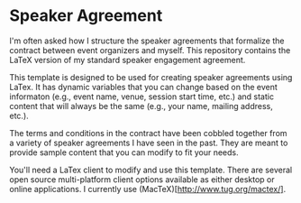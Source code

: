 # Speaker Agreement

I'm often asked how I structure the speaker agreements that formalize the contract between event organizers and myself. This repository contains the LaTeX version of my standard speaker engagement agreement.

This template is designed to be used for creating speaker agreements using LaTex. It has dynamic variables that you can change based on the event informaton (e.g., event name, venue, session start time, etc.) and static content that will always be the same (e.g., your name, mailing address, etc.).

The terms and conditions in the contract have been cobbled together from a variety of speaker agreements I have seen in the past. They are meant to provide sample content that you can modify to fit your needs. 

You'll need a LaTex client to modify and use this template. There are several open source multi-platform client options available as either desktop or online applications. I currently use (MacTeX)[http://www.tug.org/mactex/].

